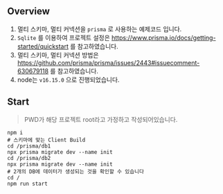 ## Overview

1. 멀티 스키마, 멀티 커넥션을 `prisma` 로 사용하는 예제코드 입니다.
1. `Sqlite` 를 이용하여 프로젝트 설정은 https://www.prisma.io/docs/getting-started/quickstart 를 참고하였습니다.
1. 멀티 스키마, 멀티 커넥션 방법은 https://github.com/prisma/prisma/issues/2443#issuecomment-630679118 를 참고하였습니다.
1. node는 `v16.15.0` 으로 진행되었습니다.

## Start

> PWD가 해당 프로젝트 root라고 가정하고 작성되어있습니다.

```shell
npm i
# 스키마에 맞는 Client Build
cd /prisma/db1
npx prisma migrate dev --name init
cd /prisma/db2
npx prisma migrate dev --name init
# 2개의 DB에 데이터가 생성되는 것을 확인할 수 있습니다
cd /
npm run start
```
